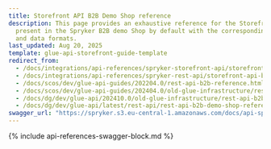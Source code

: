 ```yaml
---
title: Storefront API B2B Demo Shop reference
description: This page provides an exhaustive reference for the Storefront API endpoints
  present in the Spryker B2B demo Shop by default with the corresponding parameters
  and data formats.
last_updated: Aug 20, 2025
template: glue-api-storefront-guide-template
redirect_from:
  - /docs/integrations/api-references/spryker-storefront-api/storefront-api-b2b-demo-shop-reference.html
  - /docs/integrations/api-references/spryker-rest-api/storefront-api-b2b-demo-shop-reference.html
  - /docs/scos/dev/glue-api-guides/202204.0/rest-api-b2b-reference.html
  - /docs/scos/dev/glue-api-guides/202404.0/old-glue-infrastructure/rest-api-b2b-demo-shop-reference.html
  - /docs/dg/dev/glue-api/202410.0/old-glue-infrastructure/rest-api-b2b-demo-shop-reference
  - /docs/dg/dev/glue-api/latest/rest-api/rest-api-b2b-demo-shop-reference.html
swagger_url: "https://spryker.s3.eu-central-1.amazonaws.com/docs/api-specs/b2b_storefront_api.json"
---
```


{% include api-references-swagger-block.md %}
